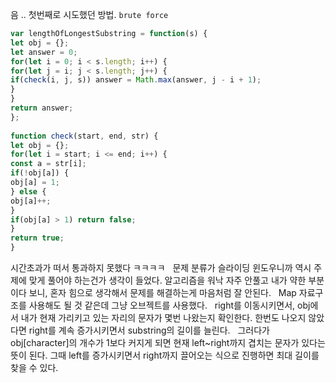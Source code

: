 음 .. 첫번째로 시도했던 방법. `brute force`
​
```javascript
var lengthOfLongestSubstring = function(s) {
let obj = {};
let answer = 0;
for(let i = 0; i < s.length; i++) {
for(let j = i; j < s.length; j++) {
if(check(i, j, s)) answer = Math.max(answer, j - i + 1);
}
}
return answer;
};
​
function check(start, end, str) {
let obj = {};
for(let i = start; i <= end; i++) {
const a = str[i];
if(!obj[a]) {
obj[a] = 1;
} else {
obj[a]++;
}
if(obj[a] > 1) return false;
}
return true;
}
```
시간초과가 떠서 통과하지 못했다 ㅋㅋㅋㅋ
​
​
문제 분류가 슬라이딩 윈도우니까 역시 주제에 맞게 풀어야 하는건가 생각이 들었다.
알고리즘을 워낙 자주 안풀고 내가 약한 부분이다 보니, 혼자 힘으로 생각해서 문제를 해결하는게 마음처럼 잘 안된다.
​
​
Map 자료구조를 사용해도 될 것 같은데 그냥 오브젝트를 사용했다.
​
​
right를 이동시키면서, obj에서 내가 현재 가리키고 있는 자리의 문자가 몇번 나왔는지 확인한다.
한번도 나오지 않았다면 right를 계속 증가시키면서 substring의 길이를 늘린다.
​
​
그러다가 obj[character]의 개수가 1보다 커지게 되면 현재 left~right까지 겹치는 문자가 있다는 뜻이 된다. 그때 left를 증가시키면서 right까지 끌어오는 식으로 진행하면 최대 길이를 찾을 수 있다.
​